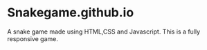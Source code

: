 # Snakegame.github.io
A snake game made using HTML,CSS and Javascript. This is a fully responsive game.
